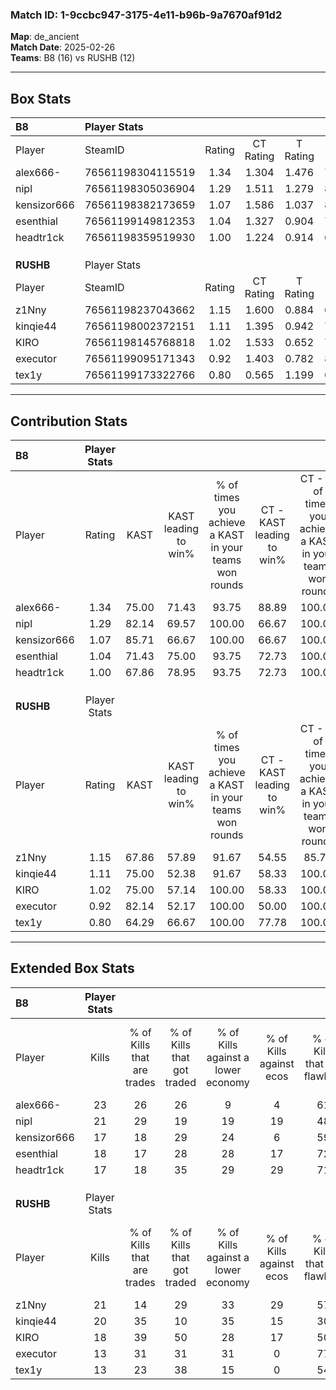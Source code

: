 ### Match ID: 1-9ccbc947-3175-4e11-b96b-9a7670af91d2  
**Map**: de_ancient  
**Match Date**: 2025-02-26  
**Teams**: B8 (16) vs RUSHB (12)  

---  

## Box Stats  

| **B8**      | Player Stats      |        |           |          |       |      |       |         |        |      |     |
| :- | :- | :-: | :-: | :-: | :-: | :-: | :-: | :-: | :-: | :-: | :-: |
| Player      | SteamID           | Rating | CT Rating | T Rating | KAST  | ADR  | Kills | Assists | Deaths | K/D  | HS% |
| alex666-    | 76561198304115519 |  1.34  |   1.304   |  1.476   | 75.00 | 98.4 |  23   |    8    |   17   | 1.35 | 43  |
| nipl        | 76561198305036904 |  1.29  |   1.511   |  1.279   | 82.14 | 80.7 |  21   |    8    |   16   | 1.31 | 42  |
| kensizor666 | 76561198382173659 |  1.07  |   1.586   |  1.037   | 85.71 | 71.2 |  17   |    9    |   21   | 0.81 | 64  |
| esenthial   | 76561199149812353 |  1.04  |   1.327   |  0.904   | 71.43 | 61.5 |  18   |    3    |   16   | 1.13 | 55  |
| headtr1ck   | 76561198359519930 |  1.00  |   1.224   |  0.914   | 67.86 | 65.1 |  17   |    4    |   16   | 1.06 | 17  |
|             |                   |        |           |          |       |      |       |         |        |      |     |
|             |                   |        |           |          |       |      |       |         |        |      |     |
|             |                   |        |           |          |       |      |       |         |        |      |     |
| **RUSHB**   | Player Stats      |        |           |          |       |      |       |         |        |      |     |
| Player      | SteamID           | Rating | CT Rating | T Rating | KAST  | ADR  | Kills | Assists | Deaths | K/D  | HS% |
| z1Nny       | 76561198237043662 |  1.15  |   1.600   |  0.884   | 67.86 | 94.6 |  21   |    6    |   20   | 1.05 | 76  |
| kinqie44    | 76561198002372151 |  1.11  |   1.395   |  0.942   | 75.00 | 70.7 |  20   |    5    |   19   | 1.05 | 55  |
| KIRO        | 76561198145768818 |  1.02  |   1.533   |  0.652   | 75.00 | 61.9 |  18   |    5    |   19   | 0.95 | 38  |
| executor    | 76561199095171343 |  0.92  |   1.403   |  0.782   | 82.14 | 66.5 |  13   |    6    |   20   | 0.65 | 46  |
| tex1y       | 76561199173322766 |  0.80  |   0.565   |  1.199   | 64.29 | 64.3 |  13   |    7    |   19   | 0.68 | 69  |
---  

## Contribution Stats  

| **B8**      | Player Stats |       |                      |                                                        |                           |                                                             |                          |                                                            |
| :- | :-: | :-: | :-: | :-: | :-: | :-: | :-: | :-: |
| Player      |    Rating    | KAST  | KAST leading to win% | % of times you achieve a KAST in your teams won rounds | CT - KAST leading to win% | CT - % of times you achieve a KAST in your teams won rounds | T - KAST leading to win% | T - % of times you achieve a KAST in your teams won rounds |
| alex666-    |     1.34     | 75.00 |        71.43         |                         93.75                          |           88.89           |                           100.00                            |          58.33           |                           87.50                            |
| nipl        |     1.29     | 82.14 |        69.57         |                         100.00                         |           66.67           |                           100.00                            |          72.73           |                           100.00                           |
| kensizor666 |     1.07     | 85.71 |        66.67         |                         100.00                         |           66.67           |                           100.00                            |          66.67           |                           100.00                           |
| esenthial   |     1.04     | 71.43 |        75.00         |                         93.75                          |           72.73           |                           100.00                            |          77.78           |                           87.50                            |
| headtr1ck   |     1.00     | 67.86 |        78.95         |                         93.75                          |           72.73           |                           100.00                            |          87.50           |                           87.50                            |
|             |              |       |                      |                                                        |                           |                                                             |                          |                                                            |
|             |              |       |                      |                                                        |                           |                                                             |                          |                                                            |
|             |              |       |                      |                                                        |                           |                                                             |                          |                                                            |
| **RUSHB**   | Player Stats |       |                      |                                                        |                           |                                                             |                          |                                                            |
| Player      |    Rating    | KAST  | KAST leading to win% | % of times you achieve a KAST in your teams won rounds | CT - KAST leading to win% | CT - % of times you achieve a KAST in your teams won rounds | T - KAST leading to win% | T - % of times you achieve a KAST in your teams won rounds |
| z1Nny       |     1.15     | 67.86 |        57.89         |                         91.67                          |           54.55           |                            85.71                            |          62.50           |                           100.00                           |
| kinqie44    |     1.11     | 75.00 |        52.38         |                         91.67                          |           58.33           |                           100.00                            |          44.44           |                           80.00                            |
| KIRO        |     1.02     | 75.00 |        57.14         |                         100.00                         |           58.33           |                           100.00                            |          55.56           |                           100.00                           |
| executor    |     0.92     | 82.14 |        52.17         |                         100.00                         |           50.00           |                           100.00                            |          55.56           |                           100.00                           |
| tex1y       |     0.80     | 64.29 |        66.67         |                         100.00                         |           77.78           |                           100.00                            |          55.56           |                           100.00                           |
---  

## Extended Box Stats  

| **B8**      | Player Stats |                            |                            |                                    |                         |                              |                                 |        |                             |                                     |                          |                               |                            |
| :- | :-: | :-: | :-: | :-: | :-: | :-: | :-: | :-: | :-: | :-: | :-: | :-: | :-: |
| Player      |    Kills     | % of Kills that are trades | % of Kills that got traded | % of Kills against a lower economy | % of Kills against ecos | % of Kills that are flawless | % of Kills that are close duels | Deaths | % of Deaths that get traded | % of Deaths against a lower economy | % of Deaths against ecos | % of Deaths that are flawless | % of Deaths that are close |
| alex666-    |      23      |             26             |             26             |                 9                  |            4            |              61              |               17                |   17   |             18              |                 24                  |            6             |              47               |             18             |
| nipl        |      21      |             29             |             19             |                 19                 |           19            |              48              |                0                |   16   |             38              |                 25                  |            6             |              50               |             13             |
| kensizor666 |      17      |             18             |             29             |                 24                 |            6            |              59              |               12                |   21   |             52              |                 14                  |            5             |              57               |             14             |
| esenthial   |      18      |             17             |             28             |                 28                 |           17            |              72              |               11                |   16   |             19              |                 13                  |            6             |              44               |             6              |
| headtr1ck   |      17      |             18             |             35             |                 29                 |           29            |              71              |                6                |   16   |             19              |                 25                  |            6             |              56               |             6              |
|             |              |                            |                            |                                    |                         |                              |                                 |        |                             |                                     |                          |                               |                            |
|             |              |                            |                            |                                    |                         |                              |                                 |        |                             |                                     |                          |                               |                            |
|             |              |                            |                            |                                    |                         |                              |                                 |        |                             |                                     |                          |                               |                            |
| **RUSHB**   | Player Stats |                            |                            |                                    |                         |                              |                                 |        |                             |                                     |                          |                               |                            |
| Player      |    Kills     | % of Kills that are trades | % of Kills that got traded | % of Kills against a lower economy | % of Kills against ecos | % of Kills that are flawless | % of Kills that are close duels | Deaths | % of Deaths that get traded | % of Deaths against a lower economy | % of Deaths against ecos | % of Deaths that are flawless | % of Deaths that are close |
| z1Nny       |      21      |             14             |             29             |                 33                 |           29            |              57              |                5                |   20   |             30              |                 15                  |            10            |              50               |             20             |
| kinqie44    |      20      |             35             |             10             |                 35                 |           15            |              30              |               25                |   19   |             21              |                 11                  |            5             |              58               |             5              |
| KIRO        |      18      |             39             |             50             |                 28                 |           17            |              50              |               11                |   19   |             26              |                 16                  |            5             |              79               |             5              |
| executor    |      13      |             31             |             31             |                 31                 |            0            |              77              |                8                |   20   |             35              |                 10                  |            0             |              55               |             5              |
| tex1y       |      13      |             23             |             38             |                 15                 |            0            |              54              |                8                |   19   |             21              |                 11                  |            5             |              74               |             11             |
